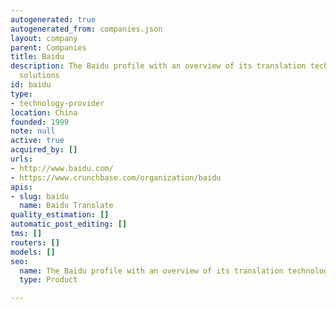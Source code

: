 ```yaml
---
autogenerated: true
autogenerated_from: companies.json
layout: company
parent: Companies
title: Baidu
description: The Baidu profile with an overview of its translation technologies and
  solutions
id: baidu
type:
- technology-provider
location: China
founded: 1999
note: null
active: true
acquired_by: []
urls:
- http://www.baidu.com/
- https://www.crunchbase.com/organization/baidu
apis:
- slug: baidu
  name: Baidu Translate
quality_estimation: []
automatic_post_editing: []
tms: []
routers: []
models: []
seo:
  name: The Baidu profile with an overview of its translation technologies and solutions
  type: Product

---
```


